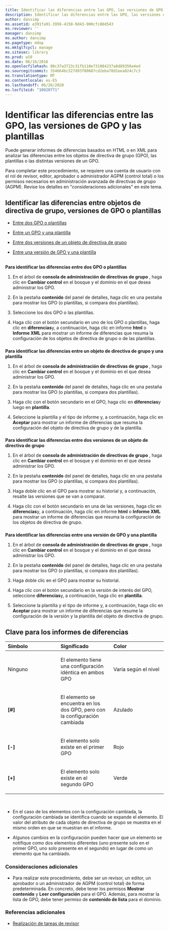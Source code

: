 ```yaml
---
title: Identificar las diferencias entre las GPO, las versiones de GPO y las plantillas
description: Identificar las diferencias entre las GPO, las versiones de GPO y las plantillas
author: dansimp
ms.assetid: e391fa91-3956-4150-9d43-900cfc88d543
ms.reviewer: ''
manager: dansimp
ms.author: dansimp
ms.pagetype: mdop
ms.mktglfcycl: manage
ms.sitesec: library
ms.prod: w10
ms.date: 06/16/2016
ms.openlocfilehash: 88c37a3723c31fb110e731084237a8d89350a4ed
ms.sourcegitcommit: 354664bc527d93f80687cd2eba70d1eea024c7c3
ms.translationtype: MT
ms.contentlocale: es-ES
ms.lasthandoff: 06/26/2020
ms.locfileid: "10820771"
---
```

# Identificar las diferencias entre las GPO, las versiones de GPO y las plantillas


Puede generar informes de diferencias basados en HTML o en XML para analizar las diferencias entre los objetos de directiva de grupo (GPO), las plantillas o las distintas versiones de un GPO.

Para completar este procedimiento, se requiere una cuenta de usuario con el rol de revisor, editor, aprobador o administrador AGPM (control total) o los permisos necesarios en administración avanzada de directivas de grupo (AGPM). Revise los detalles en "consideraciones adicionales" en este tema.

## Identificar las diferencias entre objetos de directiva de grupo, versiones de GPO o plantillas


-   [Entre dos GPO o plantillas](#bkmk-two-gpos)

-   [Entre un GPO y una plantilla](#bkmk-gpo-and-template)

-   [Entre dos versiones de un objeto de directiva de grupo](#bkmk-two-versions)

-   [Entre una versión de GPO y una plantilla](#bkmk-gpo-version-and-template)

## <a href="" id="bkmk-two-gpos"></a>


**Para identificar las diferencias entre dos GPO o plantillas**

1.  En el árbol de **consola de administración de directivas de grupo** , haga clic en **Cambiar control** en el bosque y el dominio en el que desea administrar los GPO.

2.  En la pestaña **contenido** del panel de detalles, haga clic en una pestaña para mostrar los GPO (o plantillas, si compara dos plantillas).

3.  Seleccione los dos GPO o las plantillas.

4.  Haga clic con el botón secundario en uno de los GPO o plantillas, haga clic en **diferencias**y, a continuación, haga clic en informe **html** o **Informe XML** para mostrar un informe de diferencias que resuma la configuración de los objetos de directiva de grupo o de las plantillas.

### <a href="" id="bkmk-gpo-and-template"></a>

**Para identificar las diferencias entre un objeto de directiva de grupo y una plantilla**

1.  En el árbol de **consola de administración de directivas de grupo** , haga clic en **Cambiar control** en el bosque y el dominio en el que desea administrar los GPO.

2.  En la pestaña **contenido** del panel de detalles, haga clic en una pestaña para mostrar los GPO (o plantillas, si compara dos plantillas).

3.  Haga clic con el botón secundario en el GPO, haga clic en **diferencias**y luego en **plantilla**.

4.  Seleccione la plantilla y el tipo de informe y, a continuación, haga clic en **Aceptar** para mostrar un informe de diferencias que resuma la configuración del objeto de directiva de grupo y de la plantilla.

### <a href="" id="bkmk-two-versions"></a>

**Para identificar las diferencias entre dos versiones de un objeto de directiva de grupo**

1.  En el árbol de **consola de administración de directivas de grupo** , haga clic en **Cambiar control** en el bosque y el dominio en el que desea administrar los GPO.

2.  En la pestaña **contenido** del panel de detalles, haga clic en una pestaña para mostrar los GPO (o plantillas, si compara dos plantillas).

3.  Haga doble clic en el GPO para mostrar su historial y, a continuación, resalte las versiones que se van a comparar.

4.  Haga clic con el botón secundario en una de las versiones, haga clic en **diferencias**y, a continuación, haga clic en informe **html** o **Informe XML** para mostrar un informe de diferencias que resuma la configuración de los objetos de directiva de grupo.

### <a href="" id="bkmk-gpo-version-and-template"></a>

**Para identificar las diferencias entre una versión de GPO y una plantilla**

1.  En el árbol de **consola de administración de directivas de grupo** , haga clic en **Cambiar control** en el bosque y el dominio en el que desea administrar los GPO.

2.  En la pestaña **contenido** del panel de detalles, haga clic en una pestaña para mostrar los GPO (o plantillas, si compara dos plantillas).

3.  Haga doble clic en el GPO para mostrar su historial.

4.  Haga clic con el botón secundario en la versión de interés del GPO, seleccione **diferencias**y, a continuación, haga clic en **plantilla**.

5.  Seleccione la plantilla y el tipo de informe y, a continuación, haga clic en **Aceptar** para mostrar un informe de diferencias que resume la configuración de la versión y la plantilla del objeto de directiva de grupo.

## Clave para los informes de diferencias


<table>
<colgroup>
<col width="33%" />
<col width="33%" />
<col width="33%" />
</colgroup>
<thead>
<tr class="header">
<th align="left">Símbolo</th>
<th align="left">Significado</th>
<th align="left">Color</th>
</tr>
</thead>
<tbody>
<tr class="odd">
<td align="left"><p>Ninguno</p></td>
<td align="left"><p>El elemento tiene una configuración idéntica en ambos GPO</p></td>
<td align="left"><p>Varía según el nivel</p></td>
</tr>
<tr class="even">
<td align="left"><p><strong>[#]</strong></p></td>
<td align="left"><p>El elemento se encuentra en los dos GPO, pero con la configuración cambiada</p></td>
<td align="left"><p>Azulado</p></td>
</tr>
<tr class="odd">
<td align="left"><p><strong>[-]</strong></p></td>
<td align="left"><p>El elemento solo existe en el primer GPO</p></td>
<td align="left"><p>Rojo</p></td>
</tr>
<tr class="even">
<td align="left"><p><strong>[+]</strong></p></td>
<td align="left"><p>El elemento solo existe en el segundo GPO</p></td>
<td align="left"><p>Verde</p></td>
</tr>
</tbody>
</table>

 

-   En el caso de los elementos con la configuración cambiada, la configuración cambiada se identifica cuando se expande el elemento. El valor del atributo de cada objeto de directiva de grupo se muestra en el mismo orden en que se muestran en el informe.

-   Algunos cambios en la configuración pueden hacer que un elemento se notifique como dos elementos diferentes (uno presente solo en el primer GPO, uno solo presente en el segundo) en lugar de como un elemento que ha cambiado.

### Consideraciones adicionales

-   Para realizar este procedimiento, debe ser un revisor, un editor, un aprobador o un administrador de AGPM (control total) de forma predeterminada. En concreto, debe tener los permisos **Mostrar contenido** y **Leer configuración** para el GPO. Además, para mostrar la lista de GPO, debe tener permiso de **contenido de lista** para el dominio.

### Referencias adicionales

-   [Realización de tareas de revisor](performing-reviewer-tasks-agpm30ops.md)

 

 





